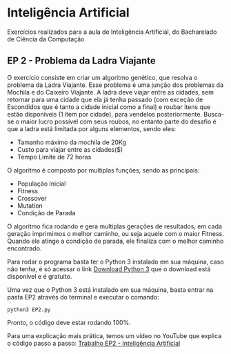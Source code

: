 # Inteligência Artificial
Exercícios realizados para a aula de Inteligência Artificial, do Bacharelado de Ciência da Computação

## EP 2 - Problema da Ladra Viajante
O exercício consiste em criar um algoritmo genético, que resolva o problema da Ladra Viajante. Esse problema é uma junção dos problemas da Mochila e do Caixeiro Viajante. A ladra deve viajar entre as cidades, sem retornar para uma cidade que ela já tenha passado (com exceção de Escondidos que é tanto a cidade inicial como a final) e roubar itens que estão disponíveis (1 item por cidade), para vendelos posteriormente. Busca-se o maior lucro possível com seus roubos, no entanto parte do desafio é que a ladra está limitada por alguns elementos, sendo eles:
  - Tamanho máximo da mochila de 20Kg
  - Custo para viajar entre as cidades($)
  - Tempo Limite de 72 horas

O algoritmo é composto por multiplas funções, sendo as principais:
  - População Inicial
  - Fitness 
  - Crossover
  - Mutation
  - Condição de Parada
  
O algoritmo fica rodando e gera multiplas gerações de resultados, em cada geração imprimimos o melhor caminho, ou seja aquele com o maior Fitness. Quando ele atinge a condição de parada, ele finaliza com o melhor caminho encontrado.
 
Para rodar o programa basta ter o Python 3 instalado em sua máquina, caso não tenha, é só acessar o link [Download Python 3](https://www.python.org/downloads/) que o download está disponível e é gratuito.

Uma vez que o Python 3 está instalado em sua máquina, basta entrar na pasta EP2 através do terminal e executar o comando:
````
python3 EP2.py
````
Pronto, o código deve estar rodando 100%.

Para uma explicação mais prática, temos um vídeo no YouTube que explica o código passo a passo:
[Trabalho EP2 - Inteligência Artificial](https://youtu.be/t59NHmwfkk0)
